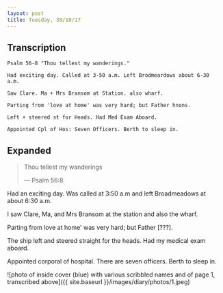 ```yaml
---
layout: post
title: Tuesday, 30/10/17
---
```


## Transcription

    Psalm 56-8 "Thou tellest my wanderings."

    Had exciting day. Called at 3-50 a.m. Left Brodmeardows about 6-30 a.m.

    Saw Clare. Ma + Mrs Bransom at Station. also wharf.

    Parting from 'love at home' was very hard; but Father hnons.

    Left + steered st for Heads. Had Med Exam Aboard.

    Appointed Cpl of Hos: Seven Officers. Berth to sleep in.

## Expanded

> Thou tellest my wanderings
>
> — Psalm 56:8

Had an exciting day. Was called at 3:50 a.m and left Broadmeadows at about 6:30 a.m.

I saw Clare, Ma, and Mrs Bransom at the station and also the wharf.

Parting from love at home' was very hard; but Father [???].

The ship left and steered straight for the heads. Had my medical exam aboard.

Appointed corporal of hospital. There are seven officers. Berth to sleep in.

![photo of inside cover (blue) with various scribbled names and of page 1, transcribed above]({{ site.baseurl }}/images/diary/photos/1.jpeg)
